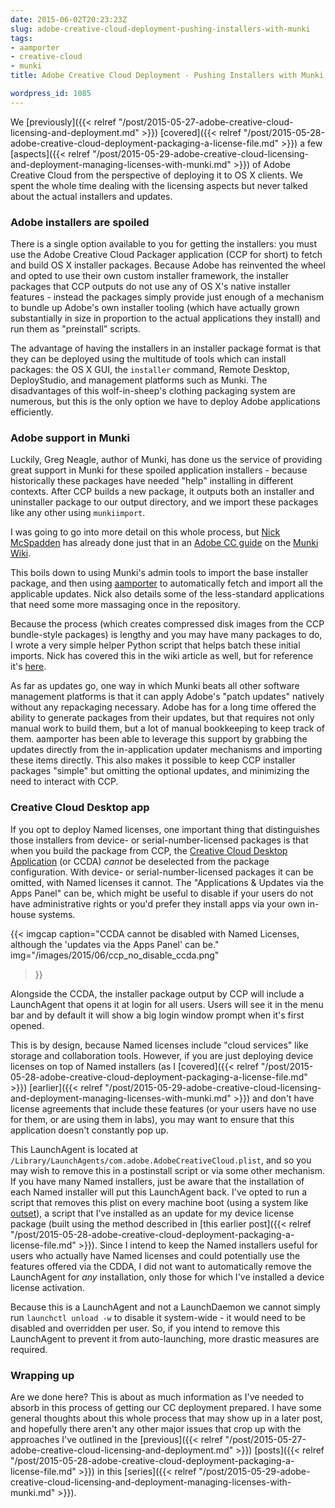 ```yaml
---
date: 2015-06-02T20:23:23Z
slug: adobe-creative-cloud-deployment-pushing-installers-with-munki
tags:
- aamporter
- creative-cloud
- munki
title: Adobe Creative Cloud Deployment - Pushing Installers with Munki

wordpress_id: 1085
---
```


<!-- [![munki_transparent](images/2015/05/munki_transparent.png)](images/2015/05/munki_transparent.png) -->

We [previously]({{< relref "/post/2015-05-27-adobe-creative-cloud-licensing-and-deployment.md" >}}) [covered]({{< relref "/post/2015-05-28-adobe-creative-cloud-deployment-packaging-a-license-file.md" >}}) a few [aspects]({{< relref "/post/2015-05-29-adobe-creative-cloud-licensing-and-deployment-managing-licenses-with-munki.md" >}}) of Adobe Creative Cloud from the perspective of deploying it to OS X clients. We spent the whole time dealing with the licensing aspects but never talked about the actual installers and updates.

### Adobe installers are spoiled

There is a single option available to you for getting the installers: you must use the Adobe Creative Cloud Packager application (CCP for short) to fetch and build OS X installer packages. Because Adobe has reinvented the wheel and opted to use their own custom installer framework, the installer packages that CCP outputs do not use any of OS X's native installer features - instead the packages simply provide just enough of a mechanism to bundle up Adobe's own installer tooling (which have actually grown substantially in size in proportion to the actual applications they install) and run them as "preinstall" scripts.

The advantage of having the installers in an installer package format is that they can be deployed using the multitude of tools which can install packages: the OS X GUI, the `installer` command, Remote Desktop, DeployStudio, and management platforms such as Munki. The disadvantages of this wolf-in-sheep's clothing packaging system are numerous, but this is the only option we have to deploy Adobe applications efficiently.

### Adobe support in Munki

Luckily, Greg Neagle, author of Munki, has done us the service of providing great support in Munki for these spoiled application installers - because historically these packages have needed "help" installing in different contexts. After CCP builds a new package, it outputs both an installer and uninstaller package to our output directory, and we import these packages like any other using `munkiimport`.

I was going to go into more detail on this whole process, but [Nick McSpadden](https://osxdominion.wordpress.com) has already done just that in an [Adobe CC guide](https://github.com/munki/munki/wiki/Munki%20And%20Adobe%20CC) on the [Munki Wiki](https://github.com/munki/munki/wiki).

This boils down to using Munki's admin tools to import the base installer package, and then using [aamporter](https://github.com/timsutton/aamporter) to automatically fetch and import all the applicable updates. Nick also details some of the less-standard applications that need some more massaging once in the repository.

Because the process (which creates compressed disk images from the CCP bundle-style packages) is lengthy and you may have many packages to do, I wrote a very simple helper Python script that helps batch these initial imports. Nick has covered this in the wiki article as well, but for reference it's [here](https://github.com/timsutton/aamporter/blob/master/scripts/munkiimport_cc_installers.py).

As far as updates go, one way in which Munki beats all other software management platforms is that it can apply Adobe's "patch updates" natively without any repackaging necessary. Adobe has for a long time offered the ability to generate packages from their updates, but that requires not only manual work to build them, but a lot of manual bookkeeping to keep track of them. aamporter has been able to leverage this support by grabbing the updates directly from the in-application updater mechanisms and importing these items directly. This also makes it possible to keep CCP installer packages "simple" but omitting the optional updates, and minimizing the need to interact with CCP.

### Creative Cloud Desktop app

If you opt to deploy Named licenses, one important thing that distinguishes those installers from device- or serial-number-licensed packages is that when you build the package from CCP, the [Creative Cloud Desktop Application](https://helpx.adobe.com/creative-cloud/help/creative-cloud-desktop.html) (or CCDA) _cannot_ be deselected from the package configuration. With device- or serial-number-licensed packages it can be omitted, with Named licenses it cannot. The "Applications & Updates via the Apps Panel" can be, which might be useful to disable if your users do not have administrative rights or you'd prefer they install apps via your own in-house systems.

{{< imgcap
    caption="CCDA cannot be disabled with Named Licenses, although the 'updates via the Apps Panel' can be."
    img="/images/2015/06/ccp_no_disable_ccda.png"
>}}

Alongside the CCDA, the installer package output by CCP will include a LaunchAgent that opens it at login for all users. Users will see it in the menu bar and by default it will show a big login window prompt when it's first opened.

This is by design, because Named licenses include "cloud services" like storage and collaboration tools. However, if you are just deploying device licenses on top of Named installers (as I [covered]({{< relref "/post/2015-05-28-adobe-creative-cloud-deployment-packaging-a-license-file.md" >}}) [earlier]({{< relref "/post/2015-05-29-adobe-creative-cloud-licensing-and-deployment-managing-licenses-with-munki.md" >}}) and don't have license agreements that include these features (or your users have no use for them, or are using them in labs), you may want to ensure that this application doesn't constantly pop up.

This LaunchAgent is located at `/Library/LaunchAgents/com.adobe.AdobeCreativeCloud.plist`, and so you may wish to remove this in a postinstall script or via some other mechanism. If you have many Named installers, just be aware that the installation of each Named installer will put this LaunchAgent back. I've opted to run a script that removes this plist on every machine boot (using a system like [outset](https://github.com/chilcote/outset)), a script that I've installed as an update for my device license package (built using the method described in [this earlier post]({{< relref "/post/2015-05-28-adobe-creative-cloud-deployment-packaging-a-license-file.md" >}}). Since I intend to keep the Named installers useful for users who actually have Named licenses and could potentially use the features offered via the CDDA, I did not want to automatically remove the LaunchAgent for _any_ installation, only those for which I've installed a device license activation.

Because this is a LaunchAgent and not a LaunchDaemon we cannot simply run `launchctl unload -w` to disable it system-wide - it would need to be disabled and overridden per user. So, if you intend to remove this LaunchAgent to prevent it from auto-launching, more drastic measures are required.



### Wrapping up



Are we done here? This is about as much information as I've needed to absorb in this process of getting our CC deployment prepared. I have some general thoughts about this whole process that may show up in a later post, and hopefully there aren't any other major issues that crop up with the approaches I've outlined in the [previous]({{< relref "/post/2015-05-27-adobe-creative-cloud-licensing-and-deployment.md" >}}) [posts]({{< relref "/post/2015-05-28-adobe-creative-cloud-deployment-packaging-a-license-file.md" >}}) in this [series]({{< relref "/post/2015-05-29-adobe-creative-cloud-licensing-and-deployment-managing-licenses-with-munki.md" >}}).
